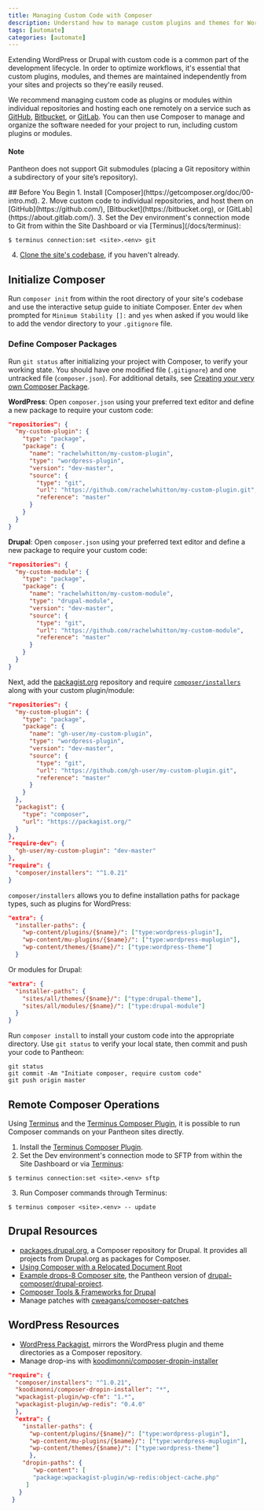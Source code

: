 ```yaml
---
title: Managing Custom Code with Composer
description: Understand how to manage custom plugins and themes for WordPress sites using Composer.
tags: [automate]
categories: [automate]
---
```

Extending WordPress or Drupal with custom code is a common part of the development lifecycle. In order to optimize workflows, it's essential that custom plugins, modules, and themes are maintained independently from your sites and projects so they're easily reused.

We recommend managing custom code as plugins or modules within individual repositories and hosting each one remotely on a service such as [GitHub](https://github.com/), [Bitbucket](https://bitbucket.org), or [GitLab](https://about.gitlab.com/). You can then use Composer to manage and organize the software needed for your project to run, including custom plugins or modules.

<div class="alert alert-info">
<h4 class="info">Note</h4>
<p>Pantheon does not support Git submodules (placing a Git repository within a subdirectory of your site’s repository).</p>
</div>
## Before You Begin
1. Install [Composer](https://getcomposer.org/doc/00-intro.md).
2. Move custom code to individual repositories, and host them on [GitHub](https://github.com/), [Bitbucket](https://bitbucket.org), or [GitLab](https://about.gitlab.com/).
3. Set the Dev environment's connection mode to Git from within the Site Dashboard or via [Terminus](/docs/terminus):

 ```nohighlight
 $ terminus connection:set <site>.<env> git
 ```

4. [Clone the site's codebase](/docs/git/#clone-your-site-codebase), if you haven't already.

## Initialize Composer
Run `composer init` from within the root directory of your site's codebase and use the interactive setup guide to initiate Composer. Enter `dev` when prompted for `Minimum Stability []:` and `yes` when asked if you would like to add the vendor directory to your `.gitignore` file.

### Define Composer Packages
Run `git status` after initializing your project with Composer, to verify your working state. You should have one modified file (`.gitignore`) and one untracked file (`composer.json`). For additional details, see [Creating your very own Composer Package](http://knpuniversity.com/screencast/question-answer-day/create-composer-package).

**WordPress**: Open `composer.json` using your preferred text editor and define a new package to require your custom code:  

```json
"repositories": {
  "my-custom-plugin": {
    "type": "package",
    "package": {
      "name": "rachelwhitton/my-custom-plugin",
      "type": "wordpress-plugin",
      "version": "dev-master",
      "source": {
        "type": "git",
        "url": "https://github.com/rachelwhitton/my-custom-plugin.git",
        "reference": "master"
      }
    }
  }
}
```

**Drupal**: Open `composer.json` using your preferred text editor and define a new package to require your custom code:  

```json
"repositories": {
  "my-custom-module": {
    "type": "package",
    "package": {
      "name": "rachelwhitton/my-custom-module",
      "type": "drupal-module",
      "version": "dev-master",
      "source": {
        "type": "git",
        "url": "https://github.com/rachelwhitton/my-custom-module",
        "reference": "master"
      }
    }
  }
}
```

Next, add the [packagist.org](https://packagist.org/) repository and require [`composer/installers`](https://github.com/composer/installers) along with your custom plugin/module:

```json
"repositories": {
  "my-custom-plugin": {
    "type": "package",
    "package": {
      "name": "gh-user/my-custom-plugin",
      "type": "wordpress-plugin",
      "version": "dev-master",
      "source": {
        "type": "git",
        "url": "https://github.com/gh-user/my-custom-plugin.git",
        "reference": "master"
      }
    }
  },
  "packagist": {
    "type": "composer",
    "url": "https://packagist.org/"
  }
},
"require-dev": {
  "gh-user/my-custom-plugin": "dev-master"
},
"require": {
  "composer/installers": "^1.0.21"
}
```
`composer/installers` allows you to define installation paths for package types, such as plugins for WordPress:
```json
"extra": {
  "installer-paths": {
    "wp-content/plugins/{$name}/": ["type:wordpress-plugin"],
    "wp-content/mu-plugins/{$name}/": ["type:wordpress-muplugin"],
    "wp-content/themes/{$name}/": ["type:wordpress-theme"]
  }
```

Or modules for Drupal:

```json
"extra": {
  "installer-paths": {
    "sites/all/themes/{$name}/": ["type:drupal-theme"],
    "sites/all/modules/{$name}/": ["type:drupal-module"]
  }
}
```
Run `composer install` to install your custom code into the appropriate directory. Use `git status` to verify your local state, then commit and push your code to Pantheon:
```
git status
git commit -Am "Initiate composer, require custom code"
git push origin master
```

## Remote Composer Operations

Using [Terminus](/docs/terminus) and the [Terminus Composer Plugin](https://github.com/pantheon-systems/terminus-composer-plugin), it is possible to run Composer commands on your Pantheon sites directly.

1. Install the [Terminus Composer Plugin](https://github.com/pantheon-systems/terminus-composer-plugin).
2. Set the Dev environment's connection mode to SFTP from within the Site Dashboard or via [Terminus](/docs/terminus):

 ```nohighlight
 $ terminus connection:set <site>.<env> sftp
 ```
3. Run Composer commands through Terminus:

 ```nohighlight
 $ terminus composer <site>.<env> -- update
 ```
 
## Drupal Resources

- [packages.drupal.org](https://www.drupal.org/docs/develop/using-composer/using-packagesdrupalorg), a Composer repository for Drupal. It provides all projects from Drupal.org as packages for Composer.
- [Using Composer with a Relocated Document Root](https://pantheon.io/blog/using-composer-relocated-document-root-pantheon)
- [Example drops-8 Composer site](https://github.com/pantheon-systems/example-drops-8-composer), the Pantheon version of [drupal-composer/drupal-project](https://github.com/drupal-composer/drupal-project).
- [Composer Tools & Frameworks for Drupal](http://www.slideshare.net/GetPantheon/composer-tools-and-frameworks-for-drupal-20-may)
- Manage patches with [cweagans/composer-patches](https://github.com/cweagans/composer-patches)

## WordPress Resources
- [WordPress Packagist](https://wpackagist.org), mirrors the WordPress plugin and theme directories as a Composer repository.
-  Manage drop-ins with [koodimonni/composer-dropin-installer](https://github.com/Koodimonni/Composer-Dropin-Installer)

 ```json
 "require": {
   "composer/installers": "^1.0.21",
   "koodimonni/composer-dropin-installer": "*",
   "wpackagist-plugin/wp-cfm": "1.*",
   "wpackagist-plugin/wp-redis": "0.4.0"
   },
   "extra": {
     "installer-paths": {
       "wp-content/plugins/{$name}/": ["type:wordpress-plugin"],
       "wp-content/mu-plugins/{$name}/": ["type:wordpress-muplugin"],
       "wp-content/themes/{$name}/": ["type:wordpress-theme"]
       },
     "dropin-paths": {
        "wp-content": [
        "package:wpackagist-plugin/wp-redis:object-cache.php"
      ]
    }
  }
 ```

